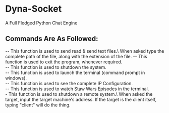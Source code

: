 # Dyna-Socket
A Full Fledged Python Chat Engine

## Commands Are As Followed:

<send file>     -- This function is used to send read & send text files.\ When asked
type the complete path of the file, along with the extension of the file.
<exit>          -- This function is used to exit the program, whenever required.\
<sys shutdown>  -- This function is used to shutdown the system.\
<terminal>      -- This function is used to launch the terminal (command prompt in windows).\
<ipconfig>      -- This function is used to see the complete IP Configuration.\
<watch starwars>-- This function is used to watch Staw Wars Episodes in the terminal.\
<remote shutdown>- This function is used to shutdown a remote system.\ When asked the target,
input the target machine's address. If the target is the client itself,
typing "client" will do the thing.
